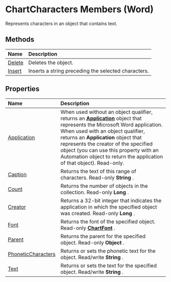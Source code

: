 
# ChartCharacters Members (Word)
Represents characters in an object that contains text. 

## Methods



|**Name**|**Description**|
|:-----|:-----|
|[Delete](a7e91ab2-7aeb-7a53-62b9-f5745cd02e38.md)|Deletes the object.|
|[Insert](e214b266-2d5b-c501-9c7b-00c9a557f693.md)|Inserts a string preceding the selected characters.|

## Properties



|**Name**|**Description**|
|:-----|:-----|
|[Application](eeeb9510-d6ef-e0f7-820c-0cebb738bed5.md)|When used without an object qualifier, returns an  **[Application](d1cf6f8f-4e88-bf01-93b4-90a83f79cb44.md)** object that represents the Microsoft Word application. When used with an object qualifier, returns an **Application** object that represents the creator of the specified object (you can use this property with an Automation object to return the application of that object). Read-only.|
|[Caption](a2cffa57-09a3-18c8-8ebc-da1d421efc7c.md)|Returns the text of this range of characters. Read-only  **String** .|
|[Count](8ee2abf3-4d80-a235-8fbc-a011842da718.md)|Returns the number of objects in the collection. Read-only  **Long** .|
|[Creator](3b354698-560c-cae4-34ae-b4814c9ef83b.md)|Returns a 32-bit integer that indicates the application in which the specified object was created. Read-only  **Long** .|
|[Font](bb7f3c4a-be15-7215-f50f-3ecaabcbc454.md)|Returns the font of the specified object. Read-only  **[ChartFont](2ca7fb97-fa22-dec1-6978-8ebb6d8aad7c.md)** .|
|[Parent](bdf46399-8d7a-7882-297b-ed657761bb3e.md)|Returns the parent for the specified object. Read-only  **Object** .|
|[PhoneticCharacters](3bf59590-d83c-1d11-f092-61b190cd24ad.md)|Returns or sets the phonetic text for the object. Read/write  **String** .|
|[Text](4dd6bf6f-c1af-fd6e-17b3-31781ded2dff.md)|Returns or sets the text for the specified object. Read/write  **String** .|
